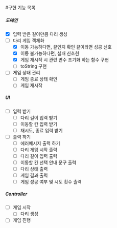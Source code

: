 #구현 기능 목록

##### 도메인
- [x] 입력 받은 길이만큼 다리 생성
- [ ] 다리 게임 객체화
  - [x] 이동 가능하다면, 끝인지 확인 끝이라면 성공 신호
  - [x] 이동 불가능하다면, 실패 신호현
  - [x] 게임 재시작 시 관련 변수 초기화 하는 함수 구현
  - [ ] toString 구현
- [ ] 게임 상태 관리
  - [ ] 게임 종료 상태 확인
  - [ ] 게임 재시작

##### UI
- [ ] 입력 받기
  - [ ] 다리 길이 입력 받기
  - [ ] 이동할 칸 입력 받기
  - [ ] 재시도, 종료 입력 받기
- [ ] 출력 하기
  - [ ] 에러메시지 출력 하기
  - [ ] 다리 게임 시작 출력
  - [ ] 다리 길이 입력 출력
  - [ ] 이동할 칸 선택 안내 문구 출력
  - [ ] 다리 상태 출력
  - [ ] 게임 결과 출력
  - [ ] 게임 성공 여부 및 시도 횟수 출력

##### Controller
- [ ] 게임 시작
  - [ ] 다리 생성
- [ ] 게임 진행
